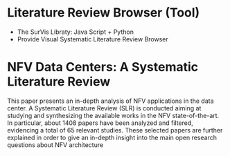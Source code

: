# Literature Review Browser (Tool)
- The SurVis Libraty: Java Script + Python 
- Provide Visual Systematic Literature Review Browser


# NFV Data Centers: A Systematic Literature Review
This paper presents an in-depth analysis of NFV applications in the data center. A Systematic Literature Review (SLR) is conducted aiming at studying and synthesizing the available works in the NFV state-of-the-art. In particular, about 1408 papers have been analyzed and filtered, evidencing a total of 65 relevant studies. These selected papers are further explained in order to give an in-depth insight into the main open research questions about NFV architecture



